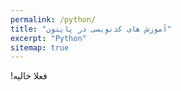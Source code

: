 ```yaml
---
permalink: /python/
title: "آموزش های کدنویسی در پایتون"
excerpt: "Python"
sitemap: true
---
```


<p> &#x202b; فعلا خالیه! </p>
